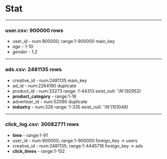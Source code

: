 # Stat

***
### user.csv: 900000 rows
* user_id - num:900000; range:1-900000 main_key
* *age* - 1-10
* *gender* - 1,2
***
### ads.csv: 2481135 rows
* creative_id - num:2481135 main_key
* ad_id - num:2264190 duplicate
* product_id - num:33273 range: 1-44313 exist_null: '\\N'(92952) 
* **product_category** - range:1-18
* advertiser_id - num:52090 duplicate
* **industry** - num:326 range: 1-335 exist_null: '\\N'(101048)
***
### click_log.csv: 30082771 rows
* **time** - range:1-91
* user_id - num:900000; range:1-900000 foreign_key -> users
* creative_id - num:2481135; range:1-4445718 foreign_key -> ads
* **click_times** - range:1-152

